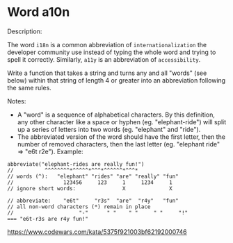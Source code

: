 Word a10n
=======
Description:

The word ```i18n``` is a common abbreviation of ```internationalization``` the developer community use instead of typing the whole word and trying to spell it correctly. Similarly, ```a11y``` is an abbreviation of ```accessibility```.

Write a function that takes a string and turns any and all "words" (see below) within that string of length 4 or greater into an abbreviation following the same rules.

Notes:

- A "word" is a sequence of alphabetical characters. By this definition, any other character like a space or hyphen (eg. "elephant-ride") will split up a series of letters into two words (eg. "elephant" and "ride").
- The abbreviated version of the word should have the first letter, then the number of removed characters, then the last letter (eg. "elephant ride" => "e6t r2e").
Example:

```
abbreviate("elephant-rides are really fun!")
//          ^^^^^^^^*^^^^^*^^^*^^^^^^*^^^*
// words (^):   "elephant" "rides" "are" "really" "fun"
//                123456     123     1     1234     1
// ignore short words:               X              X

// abbreviate:    "e6t"     "r3s"  "are"  "r4y"   "fun"
// all non-word characters (*) remain in place
//                     "-"      " "    " "     " "     "!"
=== "e6t-r3s are r4y fun!"
```

https://www.codewars.com/kata/5375f921003bf62192000746